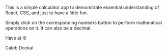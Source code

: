 This is a simple calculator app to demonstrate essential understanding of React, CSS, and just to have a little fun.

Simply click on the corresponding numbers button to perform mathmatical operations on it. It can also be a decimal.

Have at it!

Caleb Dockal
